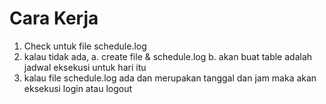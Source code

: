 
# Cara Kerja
1. Check untuk file schedule.log
2. kalau tidak ada, 
a. create file & schedule.log
b. akan buat table adalah jadwal eksekusi untuk hari itu
3. kalau file schedule.log ada dan merupakan tanggal dan jam maka akan eksekusi login atau logout

